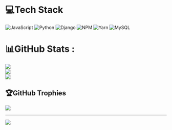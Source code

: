 
# 💻Tech Stack
![JavaScript](https://img.shields.io/badge/javascript-%23323330.svg?style=flat&logo=javascript&logoColor=%23F7DF1E) ![Python](https://img.shields.io/badge/python-3670A0?style=flat&logo=python&logoColor=ffdd54) ![Django](https://img.shields.io/badge/django-%23092E20.svg?style=flat&logo=django&logoColor=white) ![NPM](https://img.shields.io/badge/NPM-%23000000.svg?style=flat&logo=npm&logoColor=white) ![Yarn](https://img.shields.io/badge/yarn-%232C8EBB.svg?style=flat&logo=yarn&logoColor=white) ![MySQL](https://img.shields.io/badge/mysql-%2300f.svg?style=flat&logo=mysql&logoColor=white)
# 📊GitHub Stats :
![](https://github-readme-stats.vercel.app/api?username=TCO46&theme=omni&hide_border=false&include_all_commits=true&count_private=false)<br/>
![](https://github-readme-streak-stats.herokuapp.com/?user=TCO46&theme=omni&hide_border=false)<br/>
![](https://github-readme-stats.vercel.app/api/top-langs/?username=TCO46&theme=omni&hide_border=false&include_all_commits=true&count_private=false&layout=compact)

## 🏆GitHub Trophies
![](https://github-trophies.vercel.app/?username=TCO46&theme=onedark&no-frame=false&no-bg=false&margin-w=4)

---
[![](https://visitcount.itsvg.in/api?id=TCO46&icon=0&color=8)](https://visitcount.itsvg.in)
